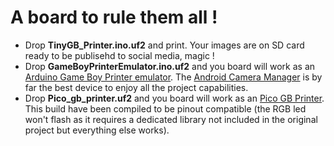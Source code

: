 # A board to rule them all !
- Drop **TinyGB_Printer.ino.uf2** and print. Your images are on SD card ready to be publisehd to social media, magic !
- Drop **GameBoyPrinterEmulator.ino.uf2** and you board will work as an [Arduino Game Boy Printer emulator](https://github.com/mofosyne/arduino-gameboy-printer-emulator). The [Android Camera Manager](https://github.com/Mraulio/GBCamera-Android-Manager) is by far the best device to enjoy all the project capabilities.
 - Drop **Pico_gb_printer.uf2** and you board will work as an [Pico GB Printer](https://github.com/untoxa/pico-gb-printer). This build have been compiled to be pinout compatible (the RGB led won't flash as it requires a dedicated library not included in the original project but everything else works).

